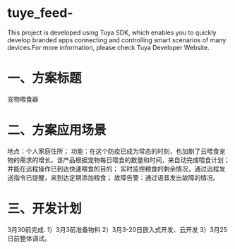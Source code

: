 # tuye_feed-
This project is developed using Tuya SDK, which enables you to quickly develop branded apps connecting and controlling smart scenarios of many devices.For more information, please check Tuya Developer Website.

一、方案标题
==
宠物喂食器

二、方案应用场景
==
地点：个人家庭住所；
功能：在这个防疫已成为常态的时刻，也加剧了云喂食宠物的需求的增长。该产品根据宠物每日喂食的数量和时间，来自动完成喂食计划；
并能在远程操作已到达快速喂食的目的；
实时监控粮食的剩余情况，通过远程发送指令已提醒，来到达定期添加粮食；
故障告警：通过语音发出故障的情况。

三、开发计划
==
3月30前完成.
1）3月3前准备物料
2）3月3-20日嵌入式开发、云开发
3）3月25日前整体调试。
